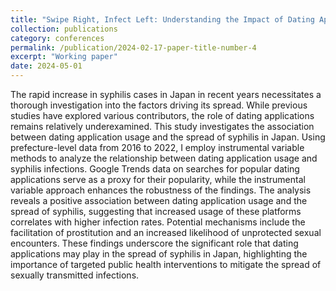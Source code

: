 ```yaml
---
title: "Swipe Right, Infect Left: Understanding the Impact of Dating Apps on the Syphilis Epidemic in Japan"
collection: publications
category: conferences
permalink: /publication/2024-02-17-paper-title-number-4
excerpt: "Working paper"
date: 2024-05-01
---
```


The rapid increase in syphilis cases in Japan in recent years necessitates a thorough investigation into the factors driving its spread. While previous studies have explored various contributors, the role of dating applications remains relatively underexamined. This study investigates the association between dating application usage and the spread of syphilis in Japan. Using prefecture-level data from 2016 to 2022, I employ instrumental variable methods to analyze the relationship between dating application usage and syphilis infections. Google Trends data on searches for popular dating applications serve as a proxy for their popularity, while the instrumental variable approach enhances the robustness of the findings. The analysis reveals a positive association between dating application usage and the spread of syphilis, suggesting that increased usage of these platforms correlates with higher infection rates. Potential mechanisms include the facilitation of prostitution and an increased likelihood of unprotected sexual encounters. These findings underscore the significant role that dating applications may play in the spread of syphilis in Japan, highlighting the importance of targeted public health interventions to mitigate the spread of sexually transmitted infections.
